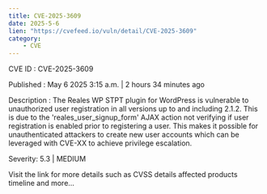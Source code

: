 ```yaml
---
title: CVE-2025-3609
date: 2025-5-6
lien: "https://cvefeed.io/vuln/detail/CVE-2025-3609"
category:
    - CVE
---
```


CVE ID : CVE-2025-3609

Published :  May 6
2025
3:15 a.m. | 2 hours
34 minutes ago

Description : The Reales WP STPT plugin for WordPress is vulnerable to unauthorized user registration in all versions up to
and including
2.1.2. This is due to the 'reales_user_signup_form' AJAX action not verifying if user registration is enabled
prior to registering a user. This makes it possible for unauthenticated attackers to create new user accounts
which can be leveraged with CVE-XX to achieve privilege escalation.

Severity: 5.3 | MEDIUM

Visit the link for more details
such as CVSS details
affected products
timeline
and more...
